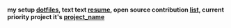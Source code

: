 #### my setup [dotfiles](https://github.com/waflya-xleb/dotfiles), text text [resume](https://), open source contribution [list](https://), current priority project it's [project_name](https://)
